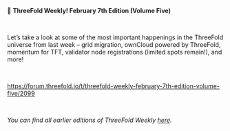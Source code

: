 📰 **ThreeFold Weekly! February 7th Edition (Volume Five)**

<br/>

Let’s take a look at some of the most important happenings in the ThreeFold universe from last week – grid migration, ownCloud powered by ThreeFold, momentum for TFT, validator node registrations (limited spots remain!), and more!

<br/>

https://forum.threefold.io/t/threefold-weekly-february-7th-edition-volume-five/2099

<br/>

*You can find all earlier editions of ThreeFold Weekly [here](https://forum.threefold.io/c/ecosystem-developments/41).*